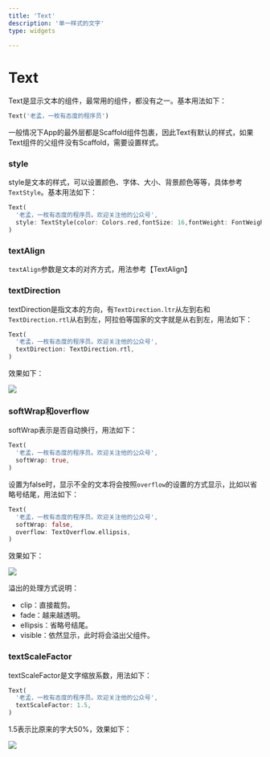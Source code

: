 ```yaml
---
title: 'Text'
description: '单一样式的文字'
type: widgets

---
```


# Text

Text是显示文本的组件，最常用的组件，都没有之一。基本用法如下：

```dart
Text('老孟，一枚有态度的程序员')
```

一般情况下App的最外层都是Scaffold组件包裹，因此Text有默认的样式，如果Text组件的父组件没有Scaffold，需要设置样式。

### style

style是文本的样式，可以设置颜色、字体、大小、背景颜色等等，具体参考`TextStyle`。基本用法如下：

```dart
Text(
  '老孟，一枚有态度的程序员。欢迎关注他的公众号',
  style: TextStyle(color: Colors.red,fontSize: 16,fontWeight: FontWeight.bold),
)
```

### textAlign

`textAlign`参数是文本的对齐方式，用法参考【TextAlign】

### textDirection

textDirection是指文本的方向，有`TextDirection.ltr`从左到右和`TextDirection.rtl`从右到左，阿拉伯等国家的文字就是从右到左，用法如下：

```dart
Text(
  '老孟，一枚有态度的程序员。欢迎关注他的公众号',
  textDirection: TextDirection.rtl,
)
```

效果如下：

![](https://img-blog.csdnimg.cn/20200306155615755.png?x-oss-process=image/watermark,type_ZmFuZ3poZW5naGVpdGk,shadow_10,text_aHR0cHM6Ly9ibG9nLmNzZG4ubmV0L21lbmdrczE5ODc=,size_16,color_FFFFFF,t_70)

### softWrap和overflow

softWrap表示是否自动换行，用法如下：

```dart
Text(
  '老孟，一枚有态度的程序员。欢迎关注他的公众号',
  softWrap: true,
)
```

设置为false时，显示不全的文本将会按照`overflow`的设置的方式显示，比如以省略号结尾，用法如下：

```dart
Text(
  '老孟，一枚有态度的程序员。欢迎关注他的公众号',
  softWrap: false,
  overflow: TextOverflow.ellipsis,
)
```

效果如下：

![](https://img-blog.csdnimg.cn/20200306160308708.png?x-oss-process=image/watermark,type_ZmFuZ3poZW5naGVpdGk,shadow_10,text_aHR0cHM6Ly9ibG9nLmNzZG4ubmV0L21lbmdrczE5ODc=,size_16,color_FFFFFF,t_70)

溢出的处理方式说明：

- clip：直接裁剪。
- fade：越来越透明。
- ellipsis：省略号结尾。
- visible：依然显示，此时将会溢出父组件。



### textScaleFactor

textScaleFactor是文字缩放系数，用法如下：

```dart
Text(
  '老孟，一枚有态度的程序员。欢迎关注他的公众号',
  textScaleFactor: 1.5,
)
```

1.5表示比原来的字大50%，效果如下：

![](https://img-blog.csdnimg.cn/20200306160904381.png?x-oss-process=image/watermark,type_ZmFuZ3poZW5naGVpdGk,shadow_10,text_aHR0cHM6Ly9ibG9nLmNzZG4ubmV0L21lbmdrczE5ODc=,size_16,color_FFFFFF,t_70)

